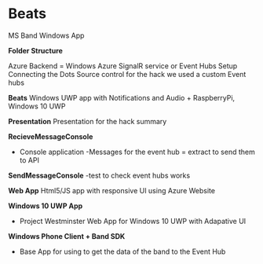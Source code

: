# Beats
MS Band Windows App

**Folder Structure**

Azure Backend = Windows Azure SignalR service or Event Hubs Setup
Connecting the Dots Source control for the hack we used a custom Event hubs

**Beats**
Windows UWP app with Notifications and Audio + RaspberryPi, Windows 10 UWP

**Presentation**
Presentation for the hack summary

**RecieveMessageConsole** 
- Console application -Messages for the event hub = extract to send them to API

**SendMessageConsole**
-test to check event hubs works

**Web App**
Html5/JS app with responsive UI using Azure Website

**Windows 10 UWP App**
- Project Westminster Web App for Windows 10 UWP with Adapative UI

**Windows Phone Client + Band SDK**
- Base App for using to get the data of the band to the Event Hub

